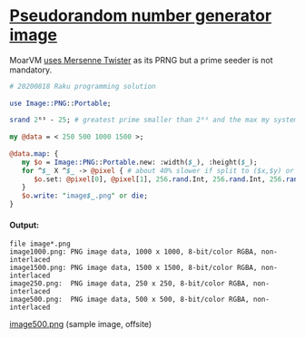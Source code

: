 [1]: https://rosettacode.org/wiki/Pseudorandom_number_generator_image

# [Pseudorandom number generator image][1]

MoarVM [uses Mersenne Twister](https://github.com/MoarVM/MoarVM/blob/master/3rdparty/tinymt/tinymt64.c) as its PRNG but a prime seeder is not mandatory.

```perl
# 20200818 Raku programming solution
 
use Image::PNG::Portable;
 
srand 2⁶³ - 25; # greatest prime smaller than 2⁶³ and the max my system can take
 
my @data = < 250 500 1000 1500 >;
 
@data.map: {
   my $o = Image::PNG::Portable.new: :width($_), :height($_);
   for ^$_ X ^$_ -> @pixel { # about 40% slower if split to ($x,$y) or (\x,\y)
      $o.set: @pixel[0], @pixel[1], 256.rand.Int, 256.rand.Int, 256.rand.Int
   }
   $o.write: "image$_.png" or die;
}
```

#### Output:
```
file image*.png
image1000.png: PNG image data, 1000 x 1000, 8-bit/color RGBA, non-interlaced
image1500.png: PNG image data, 1500 x 1500, 8-bit/color RGBA, non-interlaced
image250.png:  PNG image data, 250 x 250, 8-bit/color RGBA, non-interlaced
image500.png:  PNG image data, 500 x 500, 8-bit/color RGBA, non-interlaced
```


[image500.png](https://github.com/SqrtNegInf/Rosettacode-Perl6-Smoke/blob/master/ref/PNG-image500.png) (sample image, offsite)
